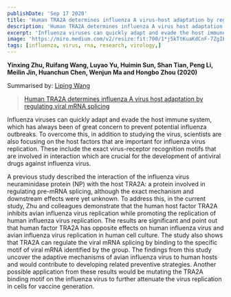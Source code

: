 ```yaml
---
publishDate: 'Sep 17 2020'
title: 'Human TRA2A determines influenza A virus-host adaptation by regulating viral mRNA splicing'
description: 'Human TRA2A determines influenza A virus host adaptation by regulating viral mRNA splicing'
excerpt: 'Influenza viruses can quickly adapt and evade the host immune system, which has always been of great concern to prevent influenza outbreaks.'
image: 'https://miro.medium.com/v2/resize:fit:700/1*j5kTtKuaKdCnF-7ZgIEJiA.png'
tags: [influenza, virus, rna, research, virology,]
---
```


**Yinxing Zhu, Ruifang Wang, Luyao Yu, Huimin Sun, Shan Tian, Peng Li, Meilin Jin, Huanchun Chen, Wenjun Ma and Hongbo Zhou (2020)**

Summarised by: <a href="https://www.researchgate.net/profile/Liping_Wang60">Liping Wang</a>

><a href="https://advances.sciencemag.org/content/6/25/eaaz5764">Human TRA2A determines influenza A virus host adaptation by regulating viral mRNA splicing</a>

Influenza viruses can quickly adapt and evade the host immune system, which has always been of great concern to prevent potential influenza outbreaks. To overcome this, in addition to studying the virus, scientists are also focusing on the host factors that are important for influenza virus replication. These include the exact virus-receptor recognition motifs that are involved in interaction which are crucial for the development of antiviral drugs against influenza virus.

A previous study described the interaction of the influenza virus neuraminidase protein (NP) with the host TRA2A: a protein involved in regulating pre-mRNA splicing, although the exact mechanism and downstream effects were yet unknown. To address this, in the current study, Zhu and colleagues demonstrate that the human host factor TRA2A inhibits avian influenza virus replication while promoting the replication of human influenza virus replication. The results are significant and point out that human factor TRA2A has opposite effects on human influenza virus and avian influenza virus replication in human cell culture. The study also shows that TRA2A can regulate the viral mRNA splicing by binding to the specific motif of viral mRNA identified by the group. The findings from this study uncover the adaptive mechanisms of avian influenza virus to human hosts and would contribute to developing related preventive strategies. Another possible application from these results would be mutating the TRA2A binding motif on the influenza virus to further attenuate the virus replication in cells for vaccine generation.